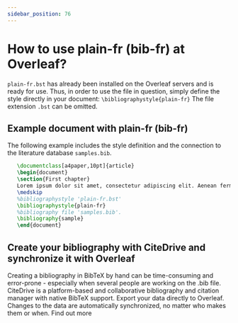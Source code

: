 ```yaml
---
sidebar_position: 76
---
```


# How to use plain-fr (bib-fr) at Overleaf?
`plain-fr.bst` has already been installed on the Overleaf servers and is ready for use. Thus, in order to use the file in question, simply define the style directly in your document: `\bibliographystyle{plain-fr}` The file extension `.bst` can be omitted.

## Example document with plain-fr (bib-fr)
The following example includes the style definition and the connection to the literature database `samples.bib`.
```tex
   \documentclass[a4paper,10pt]{article}
   \begin{document}
   \section{First chapter}
   Lorem ipsum dolor sit amet, consectetur adipiscing elit. Aenean fermentum justo massa, ut maximus mauris sodales et. Aenean vel elit a erat rhoncus pharetra.
   \medskip
   %bibliographystyle 'plain-fr.bst'
   \bibliographystyle{plain-fr}
   %bibliography file 'samples.bib'.
   \bibliography{sample}
   \end{document}
```

## Create your bibliography with CiteDrive and synchronize it with Overleaf
Creating a bibliography in BibTeX by hand can be time-consuming and error-prone - especially when several people are working on the .bib file. CiteDrive is a platform-based and collaborative bibliography and citation manager with native BibTeX support. Export your data directly to Overleaf. Changes to the data are automatically synchronized, no matter who makes them or when. Find out more